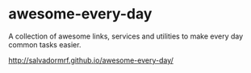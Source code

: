 # awesome-every-day
A collection of awesome links, services and utilities to make every day common tasks easier. 

http://salvadormrf.github.io/awesome-every-day/
